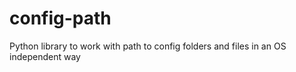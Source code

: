 # config-path
Python library to work with path to config folders and files in an OS independent way
